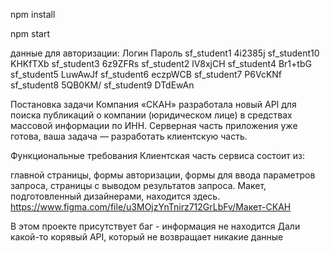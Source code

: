 npm install

npm start

данные для авторизации:
Логин	Пароль
sf_student1	4i2385j
sf_student10 KHKfTXb
sf_student3	6z9ZFRs
sf_student2	lV8xjCH
sf_student4	Br1+tbG
sf_student5	LuwAwJf
sf_student6	eczpWCB
sf_student7	P6VcKNf
sf_student8	5QB0KM/
sf_student9	DTdEwAn


Постановка задачи
Компания «СКАН» разработала новый API для поиска публикаций о компании (юридическом лице) в средствах массовой информации по ИНН. Серверная часть приложения уже готова, ваша задача — разработать клиентскую часть.

Функциональные требования
Клиентская часть сервиса состоит из:

главной страницы,
формы авторизации,
формы для ввода параметров запроса,
страницы с выводом результатов запроса.
Макет, подготовленный дизайнерами, находится здесь.
https://www.figma.com/file/u3MOjzYnTnirz712GrLbFv/Макет-СКАН



В этом проекте присутствует баг - информация не находится
Дали какой-то корявый API, который не возвращает никакие данные